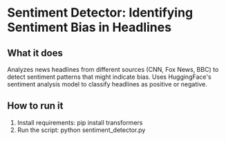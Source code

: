 # Sentiment Detector: Identifying Sentiment Bias in Headlines

## What it does
Analyzes news headlines from different sources (CNN, Fox News, BBC) to detect sentiment patterns that might indicate bias. Uses HuggingFace's sentiment analysis model to classify headlines as positive or negative.

## How to run it
1. Install requirements:
pip install transformers
2. Run the script:
python sentiment_detector.py

